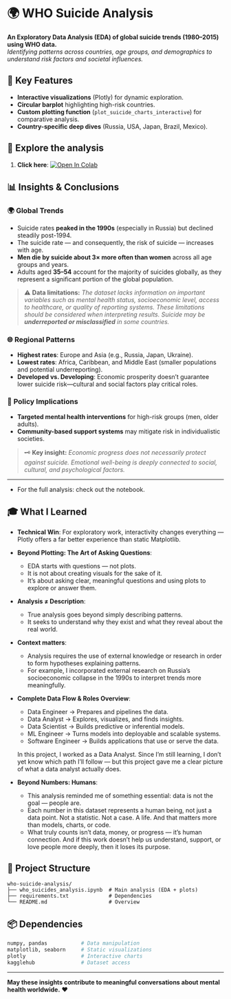 # 🌍 WHO Suicide Analysis  

**An Exploratory Data Analysis (EDA) of global suicide trends (1980–2015) using WHO data.**  
*Identifying patterns across countries, age groups, and demographics to understand risk factors and societal influences.*  

## 📌 **Key Features**  
- **Interactive visualizations** (Plotly) for dynamic exploration.  
- **Circular barplot** highlighting high-risk countries.  
- **Custom plotting function** (`plot_suicide_charts_interactive`) for comparative analysis.  
- **Country-specific deep dives** (Russia, USA, Japan, Brazil, Mexico).
  
## 🚀 **Explore the analysis**  
1. **Click here**: [![Open In Colab](https://colab.research.google.com/assets/colab-badge.svg)](https://colab.research.google.com/github/pdrzxzz/who-suicide-analysis/blob/main/who_suicides_analysis.ipynb)

## 📊 **Insights & Conclusions**  

### 🌍 **Global Trends**  
- Suicide rates **peaked in the 1990s** (especially in Russia) but declined steadily post-1994.
- The suicide rate — and consequently, the risk of suicide — increases with age.
- **Men die by suicide about 3× more often than women** across all age groups and years.  
- Adults aged **35–54** account for the majority of suicides globally, as they represent a significant portion of the global population.

> ⚠️ **Data limitations:**
> *The dataset lacks information on important variables such as mental health status, socioeconomic level, access to healthcare, or quality of reporting systems. These limitations should be considered when interpreting results. Suicide may be **underreported or misclassified** in some countries.*

### 🌐 **Regional Patterns**  
- **Highest rates**: Europe and Asia (e.g., Russia, Japan, Ukraine).  
- **Lowest rates**: Africa, Caribbean, and Middle East (smaller populations and potential underreporting).  
- **Developed vs. Developing**: Economic prosperity doesn’t guarantee lower suicide risk—cultural and social factors play critical roles.  

### 🎯 **Policy Implications**  
- **Targeted mental health interventions** for high-risk groups (men, older adults).  
- **Community-based support systems** may mitigate risk in individualistic societies.
  
>  🗝️ **Key insight:**
> *Economic progress does not necessarily protect against suicide. Emotional well-being is deeply connected to social, cultural, and psychological factors.*  

---
- For the full analysis: check out the notebook.

## 🎓 **What I Learned**

* **Technical Win**: For exploratory work, interactivity changes everything — Plotly offers a far better experience than static Matplotlib.

* **Beyond Plotting: The Art of Asking Questions**:  
  * EDA starts with questions — not plots.  
  * It is not about creating visuals for the sake of it.  
  * It’s about asking clear, meaningful questions and using plots to explore or answer them.  
  
* **Analysis ≠ Description**:  
  * True analysis goes beyond simply describing patterns.
  * It seeks to understand why they exist and what they reveal about the real world.

* **Context matters**:  
  * Analysis requires the use of external knowledge or research in order to form hypotheses explaining patterns.  
  * For example, I incorporated external research on Russia’s socioeconomic collapse in the 1990s to interpret trends more meaningfully.

* **Complete Data Flow & Roles Overview**:  
  * Data Engineer → Prepares and pipelines the data.  
  * Data Analyst → Explores, visualizes, and finds insights.  
  * Data Scientist → Builds predictive or inferential models.  
  * ML Engineer → Turns models into deployable and scalable systems.  
  * Software Engineer → Builds applications that use or serve the data.  

  In this project, I worked as a Data Analyst. Since I’m still learning, I don’t yet know which path I’ll follow — but this project gave me a clear picture of what a data analyst actually does.

* **Beyond Numbers: Humans**:
  * This analysis reminded me of something essential: data is not the goal — people are.
  * Each number in this dataset represents a human being, not just a data point.
  Not a statistic. Not a case. A life.
  And that matters more than models, charts, or code.
  * What truly counts isn’t data, money, or progress — it’s human connection.
  And if this work doesn’t help us understand, support, or love people more deeply, then it loses its purpose.

## 📁 **Project Structure**  
```
who-suicide-analysis/  
├── who_suicides_analysis.ipynb  # Main analysis (EDA + plots)  
├── requirements.txt             # Dependencies  
└── README.md                    # Overview  
```

## 📦 **Dependencies**  
```python
numpy, pandas           # Data manipulation  
matplotlib, seaborn     # Static visualizations  
plotly                  # Interactive charts  
kagglehub               # Dataset access  
```

---
**May these insights contribute to meaningful conversations about mental health worldwide.** ❤️  
